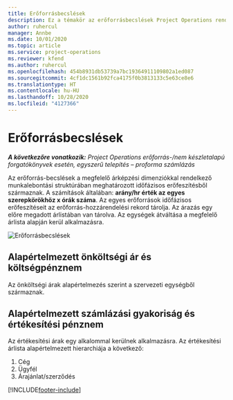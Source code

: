 ```yaml
---
title: Erőforrásbecslések
description: Ez a témakör az erőforrásbecslések Project Operations rendszerben történő számításának módjáról tartalmaz tájékoztatást.
author: ruhercul
manager: Annbe
ms.date: 10/01/2020
ms.topic: article
ms.service: project-operations
ms.reviewer: kfend
ms.author: ruhercul
ms.openlocfilehash: 454b8931db53739a7bc19364911109802a1ed087
ms.sourcegitcommit: 4cf1dc1561b92fca4175f0b3813133c5e63ce8e6
ms.translationtype: HT
ms.contentlocale: hu-HU
ms.lasthandoff: 10/28/2020
ms.locfileid: "4127366"
---
```

# <a name="resource-estimates"></a>Erőforrásbecslések

_**A következőre vonatkozik:** Project Operations erőforrás-/nem készletalapú forgatókönyvek esetén, egyszerű telepítés – proforma számlázás_

Az erőforrás-becslések a megfelelő árképzési dimenziókkal rendelkező munkalebontási struktúrában meghatározott időfázisos erőfeszítésből származnak. A számítások általában: **arány/hr érték az egyes szerepkörökhöz x órák száma**. Az egyes erőforrások időfázisos erőfeszítéseit az erőforrás-hozzárendelési rekord tárolja. Az árazás egy előre megadott árlistában van tárolva. Az egységek átváltása a megfelelő árlista alapján kerül alkalmazásra.

![Erőforrásbecslések](./media/navigation12.png)

## <a name="default-cost-price-and-cost-currency"></a>Alapértelmezett önköltségi ár és költségpénznem

Az önköltségi árak alapértelmezés szerint a szervezeti egységből származnak.

## <a name="default-bill-rate-and-sales-currency"></a>Alapértelmezett számlázási gyakoriság és értékesítési pénznem

Az értékesítési árak egy alkalommal kerülnek alkalmazásra. Az értékesítési árlista alapértelmezett hierarchiája a következő:

1. Cég
2. Ügyfél
3. Árajánlat/szerződés


[!INCLUDE[footer-include](../includes/footer-banner.md)]
